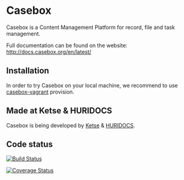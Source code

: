Casebox
=======

Casebox is a Content Management Platform for record, file and task management.

Full documentation can be found on the website:
http://docs.casebox.org/en/latest/


Installation
------------

In order to try Casebox on your local machine, we recommend to use [casebox-vagrant](https://github.com/KETSE/casebox-vagrant.git) provision.


Made at Ketse & HURIDOCS
-------------------------

Casebox is being developed by [Ketse](https://www.ketse.com/) & [HURIDOCS](https://www.huridocs.org/).


Code status
-----------

[![Build Status](https://travis-ci.org/KETSE/casebox.svg?branch=master)](https://travis-ci.org/KETSE/casebox)

[![Coverage Status](https://coveralls.io/repos/github/KETSE/casebox/badge.svg?branch=master)](https://coveralls.io/github/KETSE/casebox?branch=master)